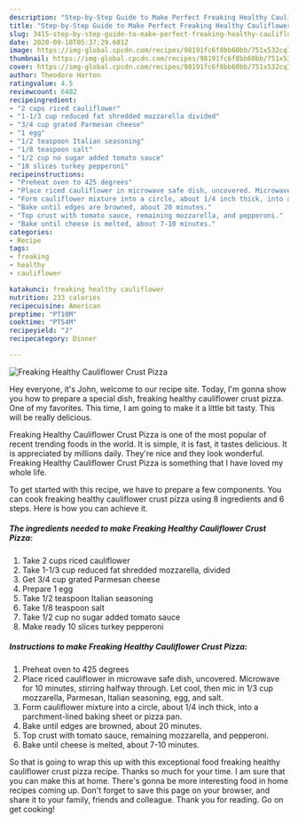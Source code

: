 ```yaml
---
description: "Step-by-Step Guide to Make Perfect Freaking Healthy Cauliflower Crust Pizza"
title: "Step-by-Step Guide to Make Perfect Freaking Healthy Cauliflower Crust Pizza"
slug: 3415-step-by-step-guide-to-make-perfect-freaking-healthy-cauliflower-crust-pizza
date: 2020-09-10T05:37:29.601Z
image: https://img-global.cpcdn.com/recipes/98191fc6f8bb60bb/751x532cq70/freaking-healthy-cauliflower-crust-pizza-recipe-main-photo.jpg
thumbnail: https://img-global.cpcdn.com/recipes/98191fc6f8bb60bb/751x532cq70/freaking-healthy-cauliflower-crust-pizza-recipe-main-photo.jpg
cover: https://img-global.cpcdn.com/recipes/98191fc6f8bb60bb/751x532cq70/freaking-healthy-cauliflower-crust-pizza-recipe-main-photo.jpg
author: Theodore Horton
ratingvalue: 4.5
reviewcount: 6482
recipeingredient:
- "2 cups riced cauliflower"
- "1-1/3 cup reduced fat shredded mozzarella divided"
- "3/4 cup grated Parmesan cheese"
- "1 egg"
- "1/2 teaspoon Italian seasoning"
- "1/8 teaspoon salt"
- "1/2 cup no sugar added tomato sauce"
- "10 slices turkey pepperoni"
recipeinstructions:
- "Preheat oven to 425 degrees"
- "Place riced cauliflower in microwave safe dish, uncovered. Microwave for 10 minutes, stirring halfway through. Let cool, then mic in 1/3 cup mozzarella, Parmesan, Italian seasoning, egg, and salt."
- "Form cauliflower mixture into a circle, about 1/4 inch thick, into a parchment-lined baking sheet or pizza pan."
- "Bake until edges are browned, about 20 minutes."
- "Top crust with tomato sauce, remaining mozzarella, and pepperoni."
- "Bake until cheese is melted, about 7-10 minutes."
categories:
- Recipe
tags:
- freaking
- healthy
- cauliflower

katakunci: freaking healthy cauliflower 
nutrition: 233 calories
recipecuisine: American
preptime: "PT10M"
cooktime: "PT54M"
recipeyield: "2"
recipecategory: Dinner

---
```



![Freaking Healthy Cauliflower Crust Pizza](https://img-global.cpcdn.com/recipes/98191fc6f8bb60bb/751x532cq70/freaking-healthy-cauliflower-crust-pizza-recipe-main-photo.jpg)

Hey everyone, it's John, welcome to our recipe site. Today, I'm gonna show you how to prepare a special dish, freaking healthy cauliflower crust pizza. One of my favorites. This time, I am going to make it a little bit tasty. This will be really delicious.



Freaking Healthy Cauliflower Crust Pizza is one of the most popular of recent trending foods in the world. It is simple, it is fast, it tastes delicious. It is appreciated by millions daily. They're nice and they look wonderful. Freaking Healthy Cauliflower Crust Pizza is something that I have loved my whole life.


To get started with this recipe, we have to prepare a few components. You can cook freaking healthy cauliflower crust pizza using 8 ingredients and 6 steps. Here is how you can achieve it.

<!--inarticleads1-->

##### The ingredients needed to make Freaking Healthy Cauliflower Crust Pizza:

1. Take 2 cups riced cauliflower
1. Take 1-1/3 cup reduced fat shredded mozzarella, divided
1. Get 3/4 cup grated Parmesan cheese
1. Prepare 1 egg
1. Take 1/2 teaspoon Italian seasoning
1. Take 1/8 teaspoon salt
1. Take 1/2 cup no sugar added tomato sauce
1. Make ready 10 slices turkey pepperoni




<!--inarticleads2-->

##### Instructions to make Freaking Healthy Cauliflower Crust Pizza:

1. Preheat oven to 425 degrees
1. Place riced cauliflower in microwave safe dish, uncovered. Microwave for 10 minutes, stirring halfway through. Let cool, then mic in 1/3 cup mozzarella, Parmesan, Italian seasoning, egg, and salt.
1. Form cauliflower mixture into a circle, about 1/4 inch thick, into a parchment-lined baking sheet or pizza pan.
1. Bake until edges are browned, about 20 minutes.
1. Top crust with tomato sauce, remaining mozzarella, and pepperoni.
1. Bake until cheese is melted, about 7-10 minutes.




So that is going to wrap this up with this exceptional food freaking healthy cauliflower crust pizza recipe. Thanks so much for your time. I am sure that you can make this at home. There's gonna be more interesting food in home recipes coming up. Don't forget to save this page on your browser, and share it to your family, friends and colleague. Thank you for reading. Go on get cooking!
